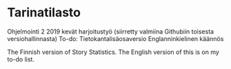 # Tarinatilasto

Ohjelmointi 2 2019 kevät harjoitustyö (siirretty valmiina Githubiin toisesta versiohallinnasta)
To-do:
    Tietokantalisäosaversio
    Englanninkielinen käännös

The Finnish version of Story Statistics. The English version of this is on my to-do list.
